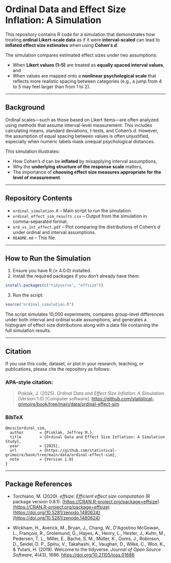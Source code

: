 # Ordinal Data and Effect Size Inflation: A Simulation

This repository contains R code for a simulation that demonstrates how treating **ordinal Likert-scale data** as if it were **interval-scaled** can lead to **inflated effect size estimates** when using **Cohen's *d***.

The simulation compares estimated effect sizes under two assumptions:
- When **Likert values (1–5)** are treated as **equally spaced interval values**, and
- When values are mapped onto a **nonlinear psychological scale** that reflects more realistic spacing between categories (e.g., a jump from 4 to 5 may feel larger than from 1 to 2).

---

## Background

Ordinal scales—such as those based on Likert items—are often analyzed using methods that assume interval-level measurement. This includes calculating means, standard deviations, *t*-tests, and Cohen’s *d*. However, the assumption of equal spacing between values is often unjustified, especially when numeric labels mask unequal psychological distances.

This simulation illustrates:
- How Cohen’s *d* can be **inflated** by misapplying interval assumptions,
- Why the **underlying structure of the response scale** matters,
- The importance of **choosing effect size measures appropriate for the level of measurement**.

---

## Repository Contents

- `ordinal_simulation.R` – Main script to run the simulation.
- `ordinal_effect_sim_results.csv` – Output from the simulation in comma-separated format.
- `ord_vs_int_effect.pdf` – Plot comparing the distributions of Cohen’s *d* under ordinal and interval assumptions.
- `README.md` – This file.

---

## How to Run the Simulation

1. Ensure you have R (≥ 4.0.0) installed.
2. Install the required packages if you don’t already have them:

```r
install.packages(c("tidyverse", "effsize"))

```

3. Run the script:

```r
source("ordinal_simulation.R")
```

The script simulates 10,000 experiments, compares group-level differences under both interval and ordinal scale assumptions, and generates a histogram of effect size distributions along with a data file containing the full simulation results.

---

## Citation

If you use this code, dataset, or plot in your research, teaching, or publications, please cite the repository as follows:

### APA-style citation:

> Pisklak, J. (2025). *Ordinal Data and Effect Size Inflation: A Simulation* (Version 1.0) [Computer software]. https://github.com/statistical-grimoire/book/tree/main/data/ordinal-effect-sim

### BibTeX

```
@misc{ordinal_sim,
  author       = {Pisklak, Jeffrey M.},
  title        = {Ordinal Data and Effect Size Inflation: A Simulation Study},
  year         = {2025},
  url          = {https://github.com/statistical-grimoire/book/tree/main/data/ordinal-effect-sim},
  note         = {Version 1.0}
}
```

---

## Package References

- Torchiano, M. (2020). *effsize: Efficient effect size computation* (R package version 0.8.1). [https://CRAN.R-project.org/package=effsize](https://CRAN.R-project.org/package=effsize)  
[https://doi.org/10.5281/zenodo.1480624](https://doi.org/10.5281/zenodo.1480624)

- Wickham, H., Averick, M., Bryan, J., Chang, W., D'Agostino McGowan, L., François, R., Grolemund, G., Hayes, A., Henry, L., Hester, J., Kuhn, M., Pedersen, T. L., Miller, E., Bache, S. M., Müller, K., Ooms, J., Robinson, D., Seidel, D. P., Spinu, V., Takahashi, K., Vaughan, D., Wilke, C., Woo, K., & Yutani, H. (2019). Welcome to the tidyverse. *Journal of Open Source Software, 4*(43), 1686. https://doi.org/10.21105/joss.01686



